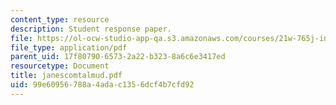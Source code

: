 ```yaml
---
content_type: resource
description: Student response paper.
file: https://ol-ocw-studio-app-qa.s3.amazonaws.com/courses/21w-765j-interactive-and-non-linear-narrative-theory-and-practice-spring-2004/99e60956788a4adac1356dcf4b7cfd92_janescomtalmud.pdf
file_type: application/pdf
parent_uid: 17f80790-6573-2a22-b323-8a6c6e3417ed
resourcetype: Document
title: janescomtalmud.pdf
uid: 99e60956-788a-4ada-c135-6dcf4b7cfd92
---
```

